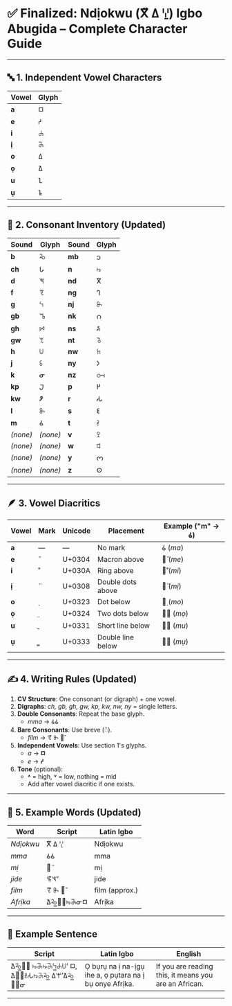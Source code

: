 # ✅ **Finalized: Ndịokwu (ⴳ̈ 𑀏 ꗷ̱) Igbo Abugida – Complete Character Guide**

---

## 🔤 **1. Independent Vowel Characters**

| **Vowel** | **Glyph** |
|-----------|-----------|
| **a**     | 𑀩         |
| **e**     | 𑀟         |
| **i**     | ꕈ         |
| **ị**     | ꔕ         |
| **o**     | 𑀏         |
| **ọ**     | 𑀐         |
| **u**     | 𑀑         |
| **ụ**     | 𑀒         |

---

## 🧱 **2. Consonant Inventory (Updated)**

| **Sound** | **Glyph** | **Sound** | **Glyph** |
|-----------|-----------|-----------|-----------|
| **b**     | ꕫ         | **mb**    | 𑄘         |
| **ch**    | 𑀳         | **n**     | ꖫ         |
| **d**     | ꖙ         | **nd**    | ⴳ         |
| **f**     | ꗦ         | **ng**    | 𑀔         |
| **g**     | ꕪ         | **nj**    | ꖝ         |
| **gb**    | ꕰ         | **nk**    | 𑄉         |
| **gh**    | ꗯ         | **ns**    | 𑀶         |
| **gw**    | ꕎ         | **nt**    | ꘧         |
| **h**     | ꖹ         | **nw**    | ꖷ         |
| **j**     | ꗏ         | **ny**    | 𑀤         |
| **k**     | ᓂ         | **nz**    | ꗢ         |
| **kp**    | 𑁟         | **p**     | 𑀛         |
| **kw**    | 𑀵         | **r**     | 𑀲         |
| **l**     | ꖝ         | **s**     | 𑀚         |
| **m**     | 𑀠         | **t**     | ꔧ         |
| *(none)*  | *(none)*  | **v**     | ꔌ         |
| *(none)*  | *(none)*  | **w**     | ꕼ         |
| *(none)*  | *(none)*  | **y**     | 𑄇         |
| *(none)*  | *(none)*  | **z**     | 𑀣         |

---

## 🪶 **3. Vowel Diacritics**

| **Vowel** | **Mark** | **Unicode** | **Placement**           | **Example** ("m" → 𑀠) |
|-----------|----------|-------------|-------------------------|------------------------|
| **a**     | —        | —           | No mark                 | 𑀠 (*ma*)              |
| **e**     | ̄        | U+0304      | Macron above            | 𑀠̄ (*me*)             |
| **i**     | ̊        | U+030A      | Ring above              | 𑀠̊ (*mi*)             |
| **ị**     | ̈        | U+0308      | Double dots above       | 𑀠̈ (*mị*)             |
| **o**     | ̣        | U+0323      | Dot below               | 𑀠̣ (*mo*)             |
| **ọ**     | ̤        | U+0324      | Two dots below          | 𑀠̤ (*mọ*)             |
| **u**     | ̱        | U+0331      | Short line below        | 𑀠̱ (*mu*)             |
| **ụ**     | ̳        | U+0333      | Double line below       | 𑀠̳ (*mụ*)             |

---

## ✍️ **4. Writing Rules (Updated)**

1. **CV Structure**: One consonant (or digraph) + one vowel.
2. **Digraphs**: *ch, gb, gh, gw, kp, kw, nw, ny* = single letters.
3. **Double Consonants**: Repeat the base glyph.  
   - *mma* → 𑀠𑀠  
4. **Bare Consonants**: Use breve (◌̆).  
   - *film* → ꗦ̊ ꖝ 𑀠̆  
5. **Independent Vowels**: Use section 1's glyphs.  
   - *a* → **𑀩**  
   - *e* → **𑀟**  
6. **Tone** (optional):  
   - **˄** = high, **˅** = low, nothing = mid  
   - Add after vowel diacritic if one exists.

---

## 🧪 **5. Example Words (Updated)**

| **Word**      | **Script**                          | **Latin Igbo**   |
|---------------|-------------------------------------|------------------|
| *Ndịokwu*     | ⴳ̈ 𑀏 ꗷ̱                            | Ndịokwu          |
| *mma*         | 𑀠𑀠                                | mma              |
| *mị*          | 𑀠̈                                  | mị               |
| *jide*        | ꕦ̊ꖙʼ                                | jide             |
| *film*        | ꗦ̊ ꖝ 𑀠̆                            | film (approx.)   |
| *Afrịka*      | 𑀐ꕫ̳𑀲̳ꖫꔕᓂ𑀩                        | Afrịka           |

---

## 📖 **Example Sentence**

| **Script**                                    | **Latin Igbo**                                   | **English**                                 |
|-----------------------------------------------|---------------------------------------------------|---------------------------------------------|
| 𑀐ꕫ̳𑀲̳ ꖫꔕꖫꔕꕪ̳ꕈꖹʼ 𑀩, 𑀐𑀛̳ꔧ𑀲ꖫꔕꕫ̳ 𑀏ꕚʼ𑀐ꕫ̳𑀲̳ᓂ | Ọ bụrụ na ị na-ịgụ ihe a, ọ pụtara na ị bụ onye Afrịka. | If you are reading this, it means you are an African. |

---

